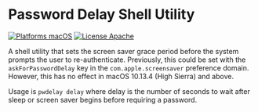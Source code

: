 Password Delay Shell Utility
=========================

[![Platforms macOS](https://img.shields.io/badge/Platforms-macOS-lightgray.svg?style=flat)](http://www.apple.com/macos)
[![License Apache](https://img.shields.io/badge/License-APACHE2-blue.svg?style=flat)](https://www.apache.org/licenses/LICENSE-2.0.html)

A shell utility that sets the screen saver grace period before the system prompts the user to re-authenticate. Previously, this could be set with the `askForPasswordDelay` key in the `com.apple.screensaver` preference domain. However, this has no effect in macOS 10.13.4 (High Sierra) and above.

Usage is `pwdelay delay` where delay is the number of seconds to wait after sleep or screen saver begins before requiring a password.
